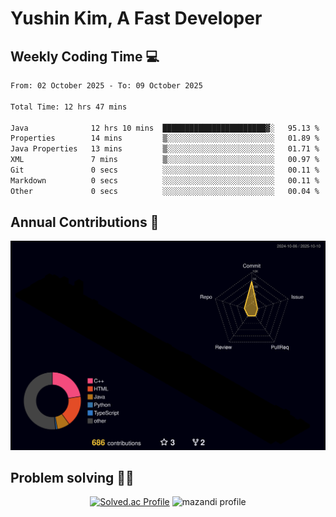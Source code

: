 # Yushin Kim, A Fast Developer

## Weekly Coding Time 💻

<!--START_SECTION:waka-->

```txt
From: 02 October 2025 - To: 09 October 2025

Total Time: 12 hrs 47 mins

Java              12 hrs 10 mins  ███████████████████████▓░   95.13 %
Properties        14 mins         ▒░░░░░░░░░░░░░░░░░░░░░░░░   01.89 %
Java Properties   13 mins         ▒░░░░░░░░░░░░░░░░░░░░░░░░   01.71 %
XML               7 mins          ▒░░░░░░░░░░░░░░░░░░░░░░░░   00.97 %
Git               0 secs          ░░░░░░░░░░░░░░░░░░░░░░░░░   00.11 %
Markdown          0 secs          ░░░░░░░░░░░░░░░░░░░░░░░░░   00.11 %
Other             0 secs          ░░░░░░░░░░░░░░░░░░░░░░░░░   00.04 %
```

<!--END_SECTION:waka-->

## Annual Contributions 🏃

![](./profile-3d-contrib/profile-night-rainbow.svg)

## Problem solving 👨‍💻

<div align="center">

[![Solved.ac Profile](http://mazassumnida.wtf/api/v2/generate_badge?boj=kys010306)](https://solved.ac/kys010306)
![mazandi profile](http://mazandi.herokuapp.com/api?handle=kys010306&theme=dark)

</div>
